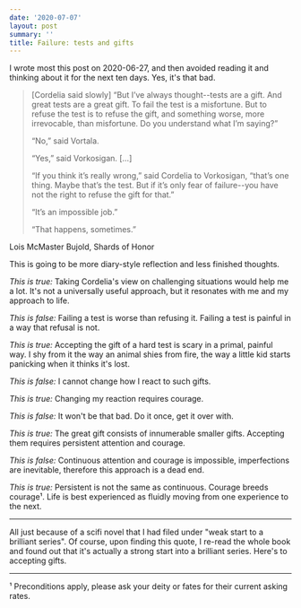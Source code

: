 ```yaml
---
date: '2020-07-07'
layout: post
summary: ''
title: Failure: tests and gifts
---
```


I wrote most this post on 2020-06-27, and then avoided reading it and thinking about it for the next ten days.
Yes, it's that bad.

<blockquote>
[Cordelia said slowly] “But I’ve always thought--tests are a gift. And great tests are a great gift. To fail the test is a misfortune. But to refuse the test is to refuse the gift, and something worse, more irrevocable, than misfortune. Do you understand what I’m saying?”<br>

“No,” said Vortala.<br>

“Yes,” said Vorkosigan. […]<br>

“If you think it’s really wrong,” said Cordelia to Vorkosigan, “that’s one thing. Maybe that’s the test. But if it’s only fear of failure--you have not the right to refuse the gift for that.”<br>

“It’s an impossible job.”<br>

“That happens, sometimes.”<br>
</blockquote>

<p class="source">Lois McMaster Bujold, Shards of Honor</p>

This is going to be more diary-style reflection and less finished thoughts.

*This is true:* Taking Cordelia's view on challenging situations would help me a lot.
It's not a universally useful approach, but it resonates with me and my approach to life.

*This is false:* Failing a test is worse than refusing it. Failing a test is painful in a way that refusal is
not.

*This is true:* Accepting the gift of a hard test is scary in a primal, painful way. I shy from it the way an
animal shies from fire, the way a little kid starts panicking when it thinks it's lost.

*This is false:* I cannot change how I react to such gifts.

*This is true:* Changing my reaction requires courage.

*This is false:* It won't be that bad. Do it once, get it over with.

*This is true:* The great gift consists of innumerable smaller gifts. Accepting them requires persistent attention and
courage.

*This is false:* Continuous attention and courage is impossible, imperfections are inevitable, therefore this approach
is a dead end.

*This is true:* Persistent is not the same as continuous. Courage breeds courage¹. Life is best experienced as fluidly
moving from one experience to the next.

-----

All just because of a scifi novel that I had filed under "weak start to a brilliant series". Of course, upon finding
this quote, I re-read the whole book and found out that it's actually a strong start into a brilliant series. Here's to
accepting gifts.

-----

¹ Preconditions apply, please ask your deity or fates for their current asking rates.
